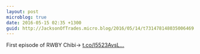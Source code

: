 ```yaml
---
layout: post
microblog: true
date: 2016-05-15 02:35 +1300
guid: http://JacksonOfTrades.micro.blog/2016/05/14/t731478148035006469.html
---
```

First episode of RWBY Chibi→ [t.co/I5523AvsL...](https://t.co/I5523AvsLz)
